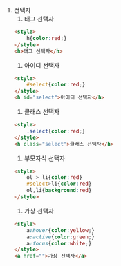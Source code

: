 1. 선택자
    1. 태그 선택자
    ``` html
    <style>
        h{color:red;}
    </style>
    <h>태그 선택자</h>
    ```
    1. 아이디 선택자
    ``` html
    <style>
        #select{color:red;}
    </style>
    <h id="select">아이디 선택자</h>
    ```
    1. 클래스 선택자
    ``` html
    <style>
        .select{color:red;}
    </style>
    <h class="select">클래스 선택자</h>
    ```
    1. 부모자식 선택자
    ``` html
    <style>
        ol > li{color:red}
        #select>li{color:red}
        ol,li{background:red}
    </style>
    ```
    1. 가상 선택자
    ``` html
    <style>
        a:hover{color:yellow;}
        a:active{color:green;}
        a:focus{color:white;}
    </style>
    <a href="">가상 선택자</a>
    ```